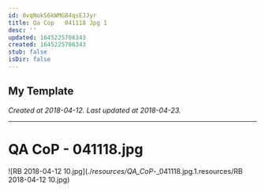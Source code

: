 ```yaml
---
id: 0vqNokS6kWMG84qsEJJyr
title: Qa Cop   041118 Jpg 1
desc: ''
updated: 1645225706343
created: 1645225706343
stub: false
isDir: false
---
```

My Template
---

_Created at 2018-04-12._
_Last updated at 2018-04-23._




---

# QA CoP - 041118.jpg


![RB 2018-04-12 10.jpg](./_resources/QA_CoP_-_041118.jpg.1.resources/RB 2018-04-12 10.jpg)

